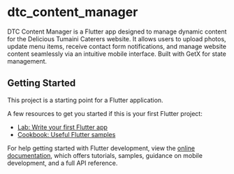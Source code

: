# dtc_content_manager

DTC Content Manager is a Flutter app designed to manage dynamic content for the Delicious Tumaini Caterers website. It allows users to upload photos, update menu items, receive contact form notifications, and manage website content seamlessly via an intuitive mobile interface. Built with GetX for state management.

## Getting Started

This project is a starting point for a Flutter application.

A few resources to get you started if this is your first Flutter project:

- [Lab: Write your first Flutter app](https://docs.flutter.dev/get-started/codelab)
- [Cookbook: Useful Flutter samples](https://docs.flutter.dev/cookbook)

For help getting started with Flutter development, view the
[online documentation](https://docs.flutter.dev/), which offers tutorials,
samples, guidance on mobile development, and a full API reference.
